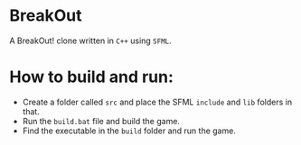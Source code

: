 # BreakOut
A BreakOut! clone written in `C++` using `SFML`.

# How to build and run:
* Create a folder called `src` and place the SFML `include` and `lib` folders in that.
* Run the `build.bat` file and build the game.
* Find the executable in the `build` folder and run the game.
